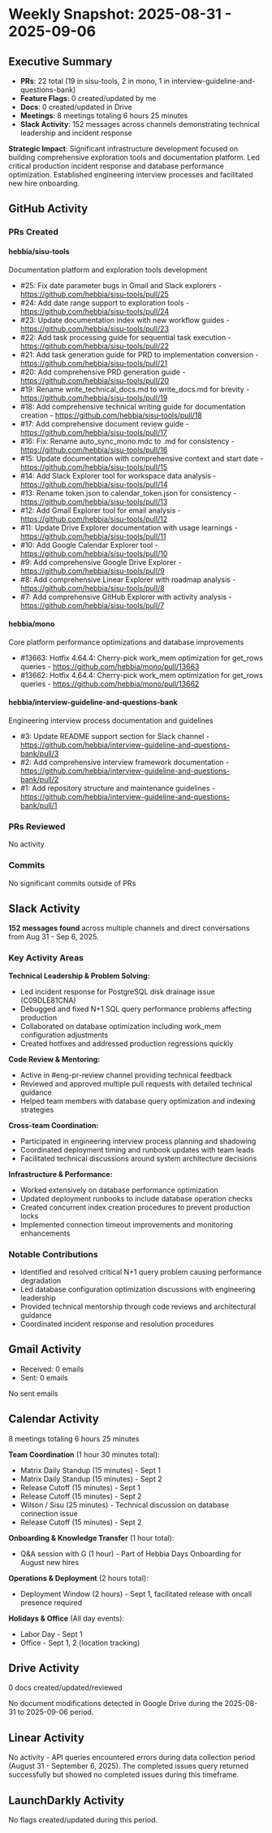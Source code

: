 # Weekly Snapshot: 2025-08-31 - 2025-09-06

## Executive Summary

- **PRs**: 22 total (19 in sisu-tools, 2 in mono, 1 in interview-guideline-and-questions-bank)
- **Feature Flags**: 0 created/updated by me
- **Docs**: 0 created/updated in Drive
- **Meetings**: 8 meetings totaling 6 hours 25 minutes
- **Slack Activity**: 152 messages across channels demonstrating technical leadership and incident response

**Strategic Impact**: Significant infrastructure development focused on building comprehensive exploration tools and documentation platform. Led critical production incident response and database performance optimization. Established engineering interview processes and facilitated new hire onboarding.

## GitHub Activity

### PRs Created

#### hebbia/sisu-tools
Documentation platform and exploration tools development
- #25: Fix date parameter bugs in Gmail and Slack explorers - https://github.com/hebbia/sisu-tools/pull/25
- #24: Add date range support to exploration tools - https://github.com/hebbia/sisu-tools/pull/24
- #23: Update documentation index with new workflow guides - https://github.com/hebbia/sisu-tools/pull/23
- #22: Add task processing guide for sequential task execution - https://github.com/hebbia/sisu-tools/pull/22
- #21: Add task generation guide for PRD to implementation conversion - https://github.com/hebbia/sisu-tools/pull/21
- #20: Add comprehensive PRD generation guide - https://github.com/hebbia/sisu-tools/pull/20
- #19: Rename write_technical_docs.md to write_docs.md for brevity - https://github.com/hebbia/sisu-tools/pull/19
- #18: Add comprehensive technical writing guide for documentation creation - https://github.com/hebbia/sisu-tools/pull/18
- #17: Add comprehensive document review guide - https://github.com/hebbia/sisu-tools/pull/17
- #16: Fix: Rename auto_sync_mono.mdc to .md for consistency - https://github.com/hebbia/sisu-tools/pull/16
- #15: Update documentation with comprehensive context and start date - https://github.com/hebbia/sisu-tools/pull/15
- #14: Add Slack Explorer tool for workspace data analysis - https://github.com/hebbia/sisu-tools/pull/14
- #13: Rename token.json to calendar_token.json for consistency - https://github.com/hebbia/sisu-tools/pull/13
- #12: Add Gmail Explorer tool for email analysis - https://github.com/hebbia/sisu-tools/pull/12
- #11: Update Drive Explorer documentation with usage learnings - https://github.com/hebbia/sisu-tools/pull/11
- #10: Add Google Calendar Explorer tool - https://github.com/hebbia/sisu-tools/pull/10
- #9: Add comprehensive Google Drive Explorer - https://github.com/hebbia/sisu-tools/pull/9
- #8: Add comprehensive Linear Explorer with roadmap analysis - https://github.com/hebbia/sisu-tools/pull/8
- #7: Add comprehensive GitHub Explorer with activity analysis - https://github.com/hebbia/sisu-tools/pull/7

#### hebbia/mono
Core platform performance optimizations and database improvements
- #13663: Hotfix 4.64.4: Cherry-pick work_mem optimization for get_rows queries - https://github.com/hebbia/mono/pull/13663
- #13662: Hotfix 4.64.4: Cherry-pick work_mem optimization for get_rows queries - https://github.com/hebbia/mono/pull/13662

#### hebbia/interview-guideline-and-questions-bank
Engineering interview process documentation and guidelines
- #3: Update README support section for Slack channel - https://github.com/hebbia/interview-guideline-and-questions-bank/pull/3
- #2: Add comprehensive interview framework documentation - https://github.com/hebbia/interview-guideline-and-questions-bank/pull/2
- #1: Add repository structure and maintenance guidelines - https://github.com/hebbia/interview-guideline-and-questions-bank/pull/1

### PRs Reviewed

No activity

### Commits

No significant commits outside of PRs

## Slack Activity

**152 messages found** across multiple channels and direct conversations from Aug 31 - Sep 6, 2025.

### Key Activity Areas

**Technical Leadership & Problem Solving:**
- Led incident response for PostgreSQL disk drainage issue (C09DLE81CNA)
- Debugged and fixed N+1 SQL query performance problems affecting production
- Collaborated on database optimization including work_mem configuration adjustments
- Created hotfixes and addressed production regressions quickly

**Code Review & Mentoring:**
- Active in #eng-pr-review channel providing technical feedback
- Reviewed and approved multiple pull requests with detailed technical guidance
- Helped team members with database query optimization and indexing strategies

**Cross-team Coordination:**
- Participated in engineering interview process planning and shadowing
- Coordinated deployment timing and runbook updates with team leads
- Facilitated technical discussions around system architecture decisions

**Infrastructure & Performance:**
- Worked extensively on database performance optimization
- Updated deployment runbooks to include database operation checks
- Created concurrent index creation procedures to prevent production locks
- Implemented connection timeout improvements and monitoring enhancements

### Notable Contributions
- Identified and resolved critical N+1 query problem causing performance degradation
- Led database configuration optimization discussions with engineering leadership
- Provided technical mentorship through code reviews and architectural guidance
- Coordinated incident response and resolution procedures

## Gmail Activity
- Received: 0 emails
- Sent: 0 emails

No sent emails

## Calendar Activity
8 meetings totaling 6 hours 25 minutes

**Team Coordination** (1 hour 30 minutes total):
- Matrix Daily Standup (15 minutes) - Sept 1
- Matrix Daily Standup (15 minutes) - Sept 2 
- Release Cutoff (15 minutes) - Sept 1
- Release Cutoff (15 minutes) - Sept 2
- Wilson / Sisu (25 minutes) - Technical discussion on database connection issue
- Release Cutoff (15 minutes) - Sept 2

**Onboarding & Knowledge Transfer** (1 hour total):
- Q&A session with G (1 hour) - Part of Hebbia Days Onboarding for August new hires

**Operations & Deployment** (2 hours total):
- Deployment Window (2 hours) - Sept 1, facilitated release with oncall presence required

**Holidays & Office** (All day events):
- Labor Day - Sept 1
- Office - Sept 1, 2 (location tracking)

## Drive Activity
0 docs created/updated/reviewed

No document modifications detected in Google Drive during the 2025-08-31 to 2025-09-06 period.

## Linear Activity

No activity - API queries encountered errors during data collection period (August 31 - September 6, 2025). The completed issues query returned successfully but showed no completed issues during this timeframe.

## LaunchDarkly Activity

No flags created/updated during this period.